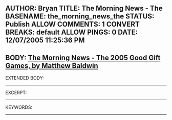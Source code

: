 AUTHOR: Bryan
TITLE: The Morning News - The
BASENAME: the_morning_news_the
STATUS: Publish
ALLOW COMMENTS: 1
CONVERT BREAKS: __default__
ALLOW PINGS: 0
DATE: 12/07/2005 11:25:36 PM
-----
BODY:
<a title="The Morning News - The 2005 Good Gift Games, by Matthew Baldwin" href="http://www.themorningnews.org/archives/guides/the_2005_good_gift_games.php">The Morning News - The 2005 Good Gift Games, by Matthew Baldwin</a>
-----
EXTENDED BODY:

-----
EXCERPT:

-----
KEYWORDS:

-----


